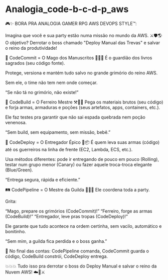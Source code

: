 # Analogia_code-b-c-d-p_aws

🎮✨ BORA PRA ANALOGIA GAMER RPG AWS DEVOPS STYLE™:

Imagina que você e sua party estão numa missão no mundo da AWS. ⚔️🛡️🌎
O objetivo? Derrotar o boss chamado "Deploy Manual das Trevas" e salvar o reino da produtividade!

💾 CodeCommit = O Mago dos Manuscritos 📜🧙‍♂️
É o guardião dos livros sagrados (seu código fonte).

Protege, versiona e mantém tudo salvo no grande grimório do reino AWS.

Sem ele, o time não tem nem onde começar.

“Se não tá no grimório, não existe!”

🔨 CodeBuild = O Ferreiro Mestre ⚒️🧑‍🏭
Pega os materiais brutos (seu código) e forja armas, armaduras e poções (seus artefatos, apps, containers, etc.).

Ele faz testes pra garantir que não sai espada quebrada nem poção venenosa.

“Sem build, sem equipamento, sem missão, bebê.”

🚚 CodeDeploy = O Entregador Épico 🐎📦
É quem leva suas armas (código) até os guerreiros na linha de frente (EC2, Lambda, ECS, etc.).

Usa métodos diferentes: pode ir entregando de pouco em pouco (Rolling), testar num grupo menor (Canary) ou fazer aquele troca-troca elegante (Blue/Green).

“Entrega segura, rápida e eficiente.”

🛤️ CodePipeline = O Mestre da Guilda 👑🧙‍♀️
Ele coordena toda a party.

Grita:

“Mago, prepare os grimórios (CodeCommit)!”
“Ferreiro, forge as armas (CodeBuild)!”
“Entregador, leve pras tropas (CodeDeploy)!”

Ele garante que tudo acontece na ordem certinha, sem vacilo, automático e bonitinho.

“Sem mim, a guilda fica perdida e o boss ganha.”

🎯 No final das contas:
CodePipeline comanda,
CodeCommit guarda o código,
CodeBuild constrói,
CodeDeploy entrega.

💥💥💥 Tudo isso pra derrotar o boss do Deploy Manual e salvar o reino da Nuvem AWS! ☁️🏰⚔️
